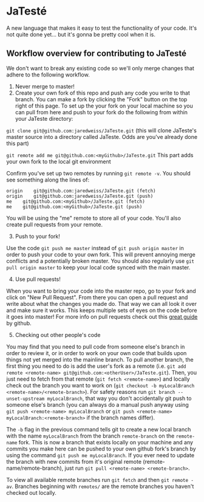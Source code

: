 # JaTesté

A new language that makes it easy to test the functionality of your code. It's not quite done yet... but it's gonna be pretty cool when it is. 

Workflow overview for contributing to JaTesté
---------------------------------------------
We don't want to break any existing code so we'll only merge changes that adhere to the following workflow. 

1. Never merge to master!
2. Create your own fork of this repo and push any code you write to that branch. You can make a fork by clicking the "Fork" button on the top right of this page. To set up the your fork on your local machine so you can pull from here and push to your fork do the following from within your JaTeste directory: 

  ```git clone git@github.com:jaredweiss/JaTeste.git``` (this will clone JaTeste's master source into a directory called JaTeste. Odds are you've already done this part)
  
  ```git remote add me git@github.com:<myGithub>/JaTeste.git``` This part adds your own fork to the local git environment
  
  Confirm you've set up two remotes by running ```git remote -v```. You should see something along the lines of:
  
  ```
  origin	git@github.com:jaredweiss/JaTeste.git (fetch)
  origin	git@github.com:jaredweiss/JaTeste.git (push)
  me	git@github.com:<myGithub>/JaTeste.git (fetch)
  me	git@github.com:<myGithub>/JaTeste.git (push)
  ```
  
  You will be using the "me" remote to store all of your code. You'll also create pull requests from your remote. 

3. Push to your fork!

  Use the code `git push me master` instead of `git push origin master` in order to push your code to your own fork. This will prevent annoying merge conflicts and a potentially broken master. You should also regularly use `git pull origin master` to keep your local code synced with the main master. 
  
4. Use pull requests! 

  When you want to bring your code into the master repo, go to your fork and click on "New Pull Request". From there you can open a pull request and write about what the changes you made do. That way we can all look it over and make sure it works. This keeps multiple sets of eyes on the code before it goes into master! For more info on pull requests check out this [great guide](https://help.github.com/articles/using-pull-requests/) by github.

5. Checking out other people's code

  You may find that you need to pull code from someone else's branch in order to review it, or in order to work on your own code that builds upon things not yet merged into the mainline branch. To pull another branch, the first thing you need to do is add the user's fork as a remote (i.e. `git add remote <remote-name> git@github.com:<otherUser>/JaTeste.git`). Then, you just need to fetch from that remote (`git fetch <remote-name>`) and locally check out the branch you want to work on (`git checkout -b myLocalBranch <remote-name>/<remote-branch>`). For safety reasons run `git branch --unset-upstream myLocalBranch`, that way you don't accidentally git push to someone else's branch (you can always do a manual push anyway using `git push <remote-name> myLocalBranch` or `git push <remote-name> myLocalBranch:<remote-branch>` if the branch names differ). 
  
  The `-b` flag in the previous command tells git to create a new local branch with the name `myLocalBranch` from the branch `remote-branch` on the `remote-name` fork. This is now a branch that exists locally on your machine and any commits you make here can be pushed to your own github fork's branch by using the command `git push me myLocalBranch`. If you ever need to update the branch with new commits from it's original remote (remote-name/remote-branch), just run `git pull <remote-name> <remote-branch>`. 
  
  To view all available remote branches run `git fetch` and then `git remote -av`. Branches beginning with `remotes/` are the remote branches you haven't checked out locally. 

